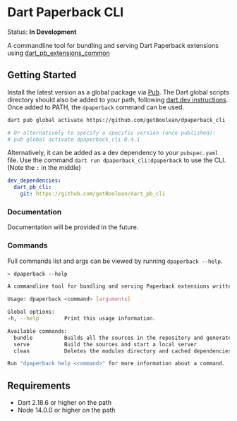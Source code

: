 # Dart Paperback CLI

Status: **In Development**

A commandline tool for bundling and serving Dart Paperback extensions
using [dart_pb_extensions_common](https://github.com/getBoolean/dart_pb_extensions_common)

## Getting Started

Install the latest version as a global package via [Pub](https://pub.dev/).
The Dart global scripts directory should also be added to your path, following
[dart.dev instructions](https://dart.dev/tools/pub/cmd/pub-global#running-a-script-from-your-path).
Once added to PATH, the `dpaperback` command can be used.

```bash
dart pub global activate https://github.com/getBoolean/dpaperback_cli -s git

# Or alternatively to specify a specific version (once published):
# pub global activate dpaperback_cli 0.4.1
```

Alternatively, it can be added as a dev dependency to your `pubspec.yaml` file. Use the command `dart run dpaperback_cli:dpaperback` to use the CLI. (Note the `:` in the middle)

```yaml
dev_dependencies:
  dart_pb_cli:
    git: https://github.com/getBoolean/dart_pb_cli
```

### Documentation

Documentation will be provided in the future.

### Commands

Full commands list and args can be viewed by running `dpaperback --help`.

```bash
> dpaperback --help

A commandline tool for bundling and serving Paperback extensions written in Dart

Usage: dpaperback <command> [arguments]

Global options:
-h, --help        Print this usage information.

Available commands:
  bundle          Builds all the sources in the repository and generates a versioning file
  serve           Build the sources and start a local server
  clean           Deletes the modules directory and cached dependencies

Run "dpaperback help <command>" for more information about a command.
```

## Requirements

- Dart 2.18.6 or higher on the path
- Node 14.0.0 or higher on the path
